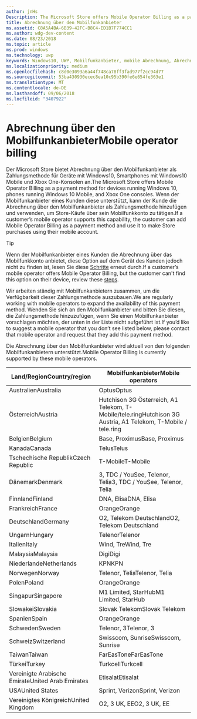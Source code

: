 ```yaml
---
author: jnHs
Description: The Microsoft Store offers Mobile Operator Billing as a payment method for mobile operators who support this capability.
title: Abrechnung über den Mobilfunkanbieter
ms.assetid: C8A5A4BA-6B39-42FC-B8C4-ED1B7F774CC1
ms.author: wdg-dev-content
ms.date: 08/23/2018
ms.topic: article
ms.prod: windows
ms.technology: uwp
keywords: Windows10, UWP, Mobilfunkanbieter, mobile Abrechnung, Abrechnung über den Mobilfunkanbieter
ms.localizationpriority: medium
ms.openlocfilehash: c8d0e3093a6a44f748ca78ff3fad977f2cc94d77
ms.sourcegitcommit: 53ba430930ecec8ea10c95b390fe6e654fe363e1
ms.translationtype: MT
ms.contentlocale: de-DE
ms.lasthandoff: 09/06/2018
ms.locfileid: "3407922"
---
```

# <a name="mobile-operator-billing"></a><span data-ttu-id="d9237-103">Abrechnung über den Mobilfunkanbieter</span><span class="sxs-lookup"><span data-stu-id="d9237-103">Mobile operator billing</span></span>


<span data-ttu-id="d9237-104">Der Microsoft Store bietet Abrechnung über den Mobilfunkanbieter als Zahlungsmethode für Geräte mit Windows10, Smartphones mit Windows10 Mobile und Xbox One-Konsolen an.</span><span class="sxs-lookup"><span data-stu-id="d9237-104">The Microsoft Store offers Mobile Operator Billing as a payment method for devices running Windows 10, phones running Windows 10 Mobile, and Xbox One consoles.</span></span> <span data-ttu-id="d9237-105">Wenn der Mobilfunkanbieter eines Kunden diese unterstützt, kann der Kunde die Abrechnung über den Mobilfunkanbieter als Zahlungsmethode hinzufügen und verwenden, um Store-Käufe über sein Mobilfunkkonto zu tätigen.</span><span class="sxs-lookup"><span data-stu-id="d9237-105">If a customer’s mobile operator supports this capability, the customer can add Mobile Operator Billing as a payment method and use it to make Store purchases using their mobile account.</span></span>

> [!TIP]
>  <span data-ttu-id="d9237-106">Wenn der Mobilfunkanbieter eines Kunden die Abrechnung über das Mobilfunkkonto anbietet, diese Option auf dem Gerät des Kunden jedoch nicht zu finden ist, lesen Sie diese [Schritte](http://go.microsoft.com/fwlink/p/?LinkId=523993) erneut durch.</span><span class="sxs-lookup"><span data-stu-id="d9237-106">If a customer’s mobile operator offers Mobile Operator Billing, but the customer can't find this option on their device, review these [steps](http://go.microsoft.com/fwlink/p/?LinkId=523993).</span></span>

<span data-ttu-id="d9237-107">Wir arbeiten ständig mit Mobilfunkanbietern zusammen, um die Verfügbarkeit dieser Zahlungsmethode auszubauen.</span><span class="sxs-lookup"><span data-stu-id="d9237-107">We are regularly working with mobile operators to expand the availability of this payment method.</span></span> <span data-ttu-id="d9237-108">Wenden Sie sich an den Mobilfunkanbieter und bitten Sie diesen, die Zahlungsmethode hinzuzufügen, wenn Sie einen Mobilfunkanbieter vorschlagen möchten, der unten in der Liste nicht aufgeführt ist.</span><span class="sxs-lookup"><span data-stu-id="d9237-108">If you’d like to suggest a mobile operator that you don’t see listed below, please contact that mobile operator and request that they add this payment method.</span></span>

<span data-ttu-id="d9237-109">Die Abrechnung über den Mobilfunkanbieter wird aktuell von den folgenden Mobilfunkanbietern unterstützt.</span><span class="sxs-lookup"><span data-stu-id="d9237-109">Mobile Operator Billing is currently supported by these mobile operators.</span></span>

| <span data-ttu-id="d9237-110">Land/Region</span><span class="sxs-lookup"><span data-stu-id="d9237-110">Country/region</span></span>  | <span data-ttu-id="d9237-111">Mobilfunkanbieter</span><span class="sxs-lookup"><span data-stu-id="d9237-111">Mobile operators</span></span>                 |
|-----------------|----------------------------------|
| <span data-ttu-id="d9237-112">Australien</span><span class="sxs-lookup"><span data-stu-id="d9237-112">Australia</span></span>       | <span data-ttu-id="d9237-113">Optus</span><span class="sxs-lookup"><span data-stu-id="d9237-113">Optus</span></span>                            |
| <span data-ttu-id="d9237-114">Österreich</span><span class="sxs-lookup"><span data-stu-id="d9237-114">Austria</span></span>         | <span data-ttu-id="d9237-115">Hutchison 3G Österreich, A1 Telekom, T-Mobile/tele.ring</span><span class="sxs-lookup"><span data-stu-id="d9237-115">Hutchison 3G Austria, A1 Telekom, T-Mobile / tele.ring</span></span>  |
| <span data-ttu-id="d9237-116">Belgien</span><span class="sxs-lookup"><span data-stu-id="d9237-116">Belgium</span></span>         | <span data-ttu-id="d9237-117">Base, Proximus</span><span class="sxs-lookup"><span data-stu-id="d9237-117">Base, Proximus</span></span>                   |
| <span data-ttu-id="d9237-118">Kanada</span><span class="sxs-lookup"><span data-stu-id="d9237-118">Canada</span></span>          | <span data-ttu-id="d9237-119">Telus</span><span class="sxs-lookup"><span data-stu-id="d9237-119">Telus</span></span>                            |
| <span data-ttu-id="d9237-120">Tschechische Republik</span><span class="sxs-lookup"><span data-stu-id="d9237-120">Czech Republic</span></span>  | <span data-ttu-id="d9237-121">T-Mobile</span><span class="sxs-lookup"><span data-stu-id="d9237-121">T-Mobile</span></span>                         |
| <span data-ttu-id="d9237-122">Dänemark</span><span class="sxs-lookup"><span data-stu-id="d9237-122">Denmark</span></span>         | <span data-ttu-id="d9237-123">3, TDC / YouSee, Telenor, Telia</span><span class="sxs-lookup"><span data-stu-id="d9237-123">3, TDC / YouSee, Telenor, Telia</span></span>  |
| <span data-ttu-id="d9237-124">Finnland</span><span class="sxs-lookup"><span data-stu-id="d9237-124">Finland</span></span>         | <span data-ttu-id="d9237-125">DNA, Elisa</span><span class="sxs-lookup"><span data-stu-id="d9237-125">DNA, Elisa</span></span>                       |
| <span data-ttu-id="d9237-126">Frankreich</span><span class="sxs-lookup"><span data-stu-id="d9237-126">France</span></span>          | <span data-ttu-id="d9237-127">Orange</span><span class="sxs-lookup"><span data-stu-id="d9237-127">Orange</span></span>                           |
| <span data-ttu-id="d9237-128">Deutschland</span><span class="sxs-lookup"><span data-stu-id="d9237-128">Germany</span></span>         | <span data-ttu-id="d9237-129">O2, Telekom Deutschland</span><span class="sxs-lookup"><span data-stu-id="d9237-129">O2, Telekom Deutschland</span></span>          |
| <span data-ttu-id="d9237-130">Ungarn</span><span class="sxs-lookup"><span data-stu-id="d9237-130">Hungary</span></span>         | <span data-ttu-id="d9237-131">Telenor</span><span class="sxs-lookup"><span data-stu-id="d9237-131">Telenor</span></span>                          |
| <span data-ttu-id="d9237-132">Italien</span><span class="sxs-lookup"><span data-stu-id="d9237-132">Italy</span></span>           | <span data-ttu-id="d9237-133">Wind, Tre</span><span class="sxs-lookup"><span data-stu-id="d9237-133">Wind, Tre</span></span>                        |
| <span data-ttu-id="d9237-134">Malaysia</span><span class="sxs-lookup"><span data-stu-id="d9237-134">Malaysia</span></span>        | <span data-ttu-id="d9237-135">Digi</span><span class="sxs-lookup"><span data-stu-id="d9237-135">Digi</span></span>                             |
| <span data-ttu-id="d9237-136">Niederlande</span><span class="sxs-lookup"><span data-stu-id="d9237-136">Netherlands</span></span>     | <span data-ttu-id="d9237-137">KPN</span><span class="sxs-lookup"><span data-stu-id="d9237-137">KPN</span></span>                              |
| <span data-ttu-id="d9237-138">Norwegen</span><span class="sxs-lookup"><span data-stu-id="d9237-138">Norway</span></span>          | <span data-ttu-id="d9237-139">Telenor, Telia</span><span class="sxs-lookup"><span data-stu-id="d9237-139">Telenor, Telia</span></span>                   |
| <span data-ttu-id="d9237-140">Polen</span><span class="sxs-lookup"><span data-stu-id="d9237-140">Poland</span></span>          | <span data-ttu-id="d9237-141">Orange</span><span class="sxs-lookup"><span data-stu-id="d9237-141">Orange</span></span>                           |
| <span data-ttu-id="d9237-142">Singapur</span><span class="sxs-lookup"><span data-stu-id="d9237-142">Singapore</span></span>       | <span data-ttu-id="d9237-143">M1 Limited, StarHub</span><span class="sxs-lookup"><span data-stu-id="d9237-143">M1 Limited, StarHub</span></span>              |
| <span data-ttu-id="d9237-144">Slowakei</span><span class="sxs-lookup"><span data-stu-id="d9237-144">Slovakia</span></span>        | <span data-ttu-id="d9237-145">Slovak Telekom</span><span class="sxs-lookup"><span data-stu-id="d9237-145">Slovak Telekom</span></span>                   |
| <span data-ttu-id="d9237-146">Spanien</span><span class="sxs-lookup"><span data-stu-id="d9237-146">Spain</span></span>           | <span data-ttu-id="d9237-147">Orange</span><span class="sxs-lookup"><span data-stu-id="d9237-147">Orange</span></span>                           |
| <span data-ttu-id="d9237-148">Schweden</span><span class="sxs-lookup"><span data-stu-id="d9237-148">Sweden</span></span>          | <span data-ttu-id="d9237-149">Telenor, 3</span><span class="sxs-lookup"><span data-stu-id="d9237-149">Telenor, 3</span></span>                       |
| <span data-ttu-id="d9237-150">Schweiz</span><span class="sxs-lookup"><span data-stu-id="d9237-150">Switzerland</span></span>     | <span data-ttu-id="d9237-151">Swisscom, Sunrise</span><span class="sxs-lookup"><span data-stu-id="d9237-151">Swisscom, Sunrise</span></span>                |
| <span data-ttu-id="d9237-152">Taiwan</span><span class="sxs-lookup"><span data-stu-id="d9237-152">Taiwan</span></span>          | <span data-ttu-id="d9237-153">FarEasTone</span><span class="sxs-lookup"><span data-stu-id="d9237-153">FarEasTone</span></span>                       |
| <span data-ttu-id="d9237-154">Türkei</span><span class="sxs-lookup"><span data-stu-id="d9237-154">Turkey</span></span>          | <span data-ttu-id="d9237-155">Turkcell</span><span class="sxs-lookup"><span data-stu-id="d9237-155">Turkcell</span></span>                         |
| <span data-ttu-id="d9237-156">Vereinigte Arabische Emirate</span><span class="sxs-lookup"><span data-stu-id="d9237-156">United Arab Emirates</span></span> | <span data-ttu-id="d9237-157">Etisalat</span><span class="sxs-lookup"><span data-stu-id="d9237-157">Etisalat</span></span>                    |
| <span data-ttu-id="d9237-158">USA</span><span class="sxs-lookup"><span data-stu-id="d9237-158">United States</span></span>   | <span data-ttu-id="d9237-159">Sprint, Verizon</span><span class="sxs-lookup"><span data-stu-id="d9237-159">Sprint, Verizon</span></span>                  |
| <span data-ttu-id="d9237-160">Vereinigtes Königreich</span><span class="sxs-lookup"><span data-stu-id="d9237-160">United Kingdom</span></span>  | <span data-ttu-id="d9237-161">O2, 3 UK, EE</span><span class="sxs-lookup"><span data-stu-id="d9237-161">O2, 3 UK, EE</span></span>                     |

 



 


 

 




